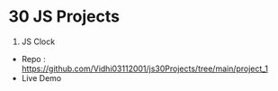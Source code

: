 ﻿# 30 JS Projects
1. JS Clock
 - Repo : https://github.com/Vidhi03112001/js30Projects/tree/main/project_1
 - Live Demo
